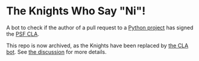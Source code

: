 # The Knights Who Say "Ni"!
A bot to check if the author of a pull request to a
[Python project](https://github.com/python) has signed the
[PSF CLA](https://www.python.org/psf/contrib/contrib-form/).

This repo is now archived, as the Knights have been replaced by
[the CLA bot](https://github.com/apps/cpython-cla-bot#-who-says-ekke-ekke-ekke-ekke-ptang-zoom-boing).
See [the discussion](https://discuss.python.org/t/14961) for more details.
